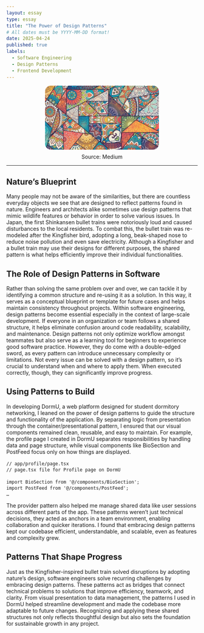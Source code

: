 ```yaml
---
layout: essay
type: essay
title: "The Power of Design Patterns"
# All dates must be YYYY-MM-DD format!
date: 2025-04-24
published: true
labels:
  - Software Engineering
  - Design Patterns
  - Frontend Development
---
```


<div style="text-align: center;">
  <img src="../img/pattern.jpg" alt="Design Patterns" style="width: 300px; border-radius: 15px; display: block; margin: 0 auto;">
  <p style="margin-top: 10px;">Source: Medium</p>
</div>

<hr>

## Nature’s Blueprint
Many people may not be aware of the similarities, but there are countless everyday objects we see that are designed to reflect patterns found in nature. Engineers and architects alike sometimes use design patterns that mimic wildlife features or behavior in order to solve various issues. In Japan, the first Shinkansen bullet trains were notoriously loud and caused disturbances to the local residents. To combat this, the bullet train was re-modeled after the Kingfisher bird, adopting a long, beak-shaped nose to reduce noise pollution and even save electricity. Although a Kingfisher and a bullet train may use their designs for different purposes, the shared pattern is what helps efficiently improve their individual functionalities.

## The Role of Design Patterns in Software
Rather than solving the same problem over and over, we can tackle it by identifying a common structure and re-using it as a solution. In this way, it serves as a conceptual blueprint or template for future cases and helps maintain consistency throughout projects. Within software engineering, design patterns become essential especially in the context of large-scale development. If everyone in an organization or team follows a shared structure, it helps eliminate confusion around code readability, scalability, and maintenance. Design patterns not only optimize workflow amongst teammates but also serve as a learning tool for beginners to experience good software practice. However, they do come with a double-edged sword, as every pattern can introduce unnecessary complexity or limitations. Not every issue can be solved with a design pattern, so it’s crucial to understand when and where to apply them. When executed correctly, though, they can significantly improve progress.

## Using Patterns to Build 
In developing DormU, a web platform designed for student dormitory networking, I leaned on the power of design patterns to guide the structure and functionality of the application. By separating logic from presentation through the container/presentational pattern, I ensured that our visual components remained clean, reusable, and easy to maintain. For example, the profile page I created in DormU separates responsibilities by handling data and page structure, while visual components like BioSection and PostFeed focus only on how things are displayed.
```
// app/profile/page.tsx
// page.tsx file for Profile page on DormU

import BioSection from '@/components/BioSection';
import PostFeed from '@/components/PostFeed';
…
```
The provider pattern also helped me manage shared data like user sessions across different parts of the app. These patterns weren’t just technical decisions, they acted as anchors in a team environment, enabling collaboration and quicker iterations. I found that embracing design patterns kept our codebase efficient, understandable, and scalable, even as features and complexity grew.

## Patterns That Shape Progress
Just as the Kingfisher-inspired bullet train solved disruptions by adopting nature’s design, software engineers solve recurring challenges by embracing design patterns. These patterns act as bridges that connect technical problems to solutions that improve efficiency, teamwork, and clarity. From visual presentation to data management, the patterns I used in DormU helped streamline development and made the codebase more adaptable to future changes. Recognizing and applying these shared structures not only reflects thoughtful design but also sets the foundation for sustainable growth in any project.
